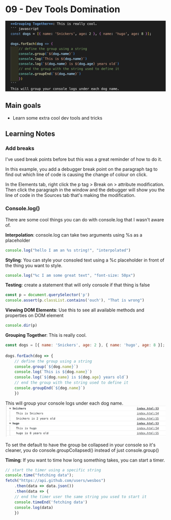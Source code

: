 # 09 - Dev Tools Domination
![](./screenshot9.jpg)

## Main goals

- Learn some extra cool dev tools and tricks

## Learning Notes
### Add breaks
I've used break points before but this was a great reminder of how to do it.

In this example, you add a debugger break point on the paragraph tag to find out which line of code is causing the change of colour on click.

In the Elements tab, right click the p tag > Break on > attribute modification. Then click the paragraph in the window and the debugger will show you the line of code in the Sources tab that's making the modification.

### Console.log()
There are some cool things you can do with console.log that I wasn't aware of. 

**Interpolation**: console.log can take two arguments using %s as a placeholder
``` javascript
console.log("hello I am an %s string!", "interpolated")
```

**Styling**: You can style your consoled text using a %c placeholder in front of the thing you want to style.
``` javascript
console.log("%c I am some great text", "font-size: 50px")
```

**Testing**: create a statement that will only console if that thing is false
``` javascript
const p = document.querySelector('p')
console.assert(p.classList.contains('ouch'), "That is wrong")
```

**Viewing DOM Elements**: Use this to see all available methods and properties on DOM element
``` javascript
console.dir(p)
```

**Grouping Together**: This is really cool.
``` javascript
const dogs = [{ name: 'Snickers', age: 2 }, { name: 'hugo', age: 8 }];

dogs.forEach(dog => {
    // define the group using a string
    console.group(`${dog.name}`)
    console.log(`This is ${dog.name}`)
    console.log(`${dog.name} is ${dog.age} years old`)
    // end the group with the string used to define it
    console.groupEnd(`${dog.name}`)
    })
```
This will group your console logs under each dog name.
![](./dogs.jpg)

To set the default to have the group be collapsed in your console so it's cleaner, you do console.groupCollapsed() instead of just console.group()

**Timing**: If you want to time how long something takes, you can start a timer.
``` javascript
// start the timer using a specific string
console.time("fetching data");
fetch("https://api.github.com/users/wesbos")
    .then(data => data.json())
    .then(data => {
    // end the timer user the same string you used to start it
    console.timeEnd('fetching data')
    console.log(data)
    })
```